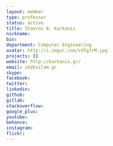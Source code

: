 ```yaml
---
layout: member
type: professor
status: active
title: Stavros A. Karkanis
nickname:
bio:
department: Computer Engineering
avatar: http://i.imgur.com/sYFg7rM.jpg
projects: []
website: http://karkanis.gr/
email: sk@teilam.gr
skype:
facebook:
twitter:
linkedin:
github:
gitlab:
stackoverflow:
google_plus:
youtube:
behance:
instagram:
flickr:
---
```

